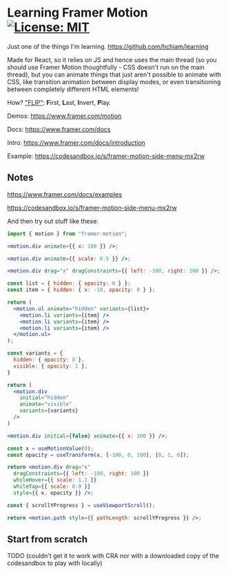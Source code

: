 # Learning Framer Motion [![License: MIT](https://img.shields.io/badge/License-MIT-yellow.svg?style=for-the-badge)](https://github.com/hchiam/learning-framer-motion/blob/main/LICENSE)

Just one of the things I'm learning. https://github.com/hchiam/learning

Made for React, so it relies on JS and hence uses the main thread (so you should use Framer Motion thoughtfully - CSS doesn't run on the main thread), but you can animate things that just aren't possible to animate with CSS, like transition animation between display modes, or even transitioning between completely different HTML elements!

How? ["FLIP"](https://css-tricks.com/animating-layouts-with-the-flip-technique/#aa-what-is-flip): **F**irst, **L**ast, **I**nvert, **P**lay.

Demos: https://www.framer.com/motion

Docs: https://www.framer.com/docs

Intro: https://www.framer.com/docs/introduction

Example: https://codesandbox.io/s/framer-motion-side-menu-mx2rw

## Notes

https://www.framer.com/docs/examples

https://codesandbox.io/s/framer-motion-side-menu-mx2rw

And then try out stuff like these:

```jsx
import { motion } from "framer-motion";

<motion.div animate={{ x: 100 }} />;

<motion.div animate={{ scale: 0.5 }} />;

<motion.div drag="x" dragConstraints={{ left: -100, right: 100 }} />;

const list = { hidden: { opacity: 0 } };
const item = { hidden: { x: -10, opacity: 0 } };

return (
  <motion.ul animate="hidden" variants={list}>
    <motion.li variants={item} />
    <motion.li variants={item} />
    <motion.li variants={item} />
  </motion.ul>
);

const variants = {
  hidden: { opacity: 0 },
  visible: { opacity: 1 },
}

return (
  <motion.div
    initial="hidden"
    animate="visible"
    variants={variants}
  />
)

<motion.div initial={false} animate={{ x: 100 }} />;

const x = useMotionValue(0);
const opacity = useTransform(x, [-100, 0, 100], [0, 1, 0]);

return <motion.div drag="x"
  dragConstraints={{ left: -100, right: 100 }}
  whileHover={{ scale: 1.1 }}
  whileTap={{ scale: 0.9 }}
  style={{ x, opacity }} />;

const { scrollYProgress } = useViewportScroll();

return <motion.path style={{ pathLength: scrollYProgress }} />;
```

## Start from scratch

TODO (couldn't get it to work with CRA nor with a downloaded copy of the codesandbox to play with locally)
